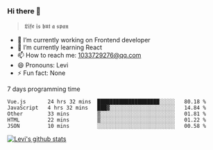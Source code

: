 ### Hi there 👋

> 𝕷𝖎𝖋𝖊 𝖎𝖘 𝖇𝖚𝖙 𝖆 𝖘𝖕𝖆𝖓

- 🔭 I’m currently working on Frontend developer
- 🌱 I’m currently learning React
- 📫 How to reach me: 1033729276@qq.com
- 😄 Pronouns: Levi
- ⚡ Fun fact: None


7 days programming time



<!--START_SECTION:waka-->
```text
Vue.js       24 hrs 32 mins  ████████████████████░░░░░   80.18 % 
JavaScript   4 hrs 32 mins   ███▓░░░░░░░░░░░░░░░░░░░░░   14.84 % 
Other        33 mins         ▒░░░░░░░░░░░░░░░░░░░░░░░░   01.81 % 
HTML         22 mins         ▒░░░░░░░░░░░░░░░░░░░░░░░░   01.22 % 
JSON         10 mins         ░░░░░░░░░░░░░░░░░░░░░░░░░   00.58 % 
```
<!--END_SECTION:waka-->


[![Levi's github stats](https://github-readme-stats.vercel.app/api?username=chaossssss)](https://github.com/anuraghazra/github-readme-stats)
